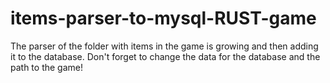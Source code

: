 # items-parser-to-mysql-RUST-game
The parser of the folder with items in the game is growing and then adding it to the database.
Don't forget to change the data for the database and the path to the game!

